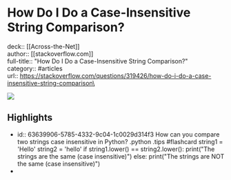 # How Do I Do a Case-Insensitive String Comparison?

deck:: [[Across-the-Net]]\
author:: [[stackoverflow.com]]\
full-title:: "How Do I Do a Case-Insensitive String Comparison?"\
category:: #articles\
url:: https://stackoverflow.com/questions/319426/how-do-i-do-a-case-insensitive-string-comparison\

![](https://readwise-assets.s3.amazonaws.com/static/images/article2.74d541386bbf.png)
## Highlights
- id:: 63639906-5785-4332-9c04-1c0029d314f3
   How can you compare two strings case insensitive in Python? .python .tips #flashcard 
    string1 = 'Hello'
     string2 = 'hello'
     if string1.lower() == string2.lower():
     print("The strings are the same (case insensitive)")
     else:
     print("The strings are NOT the same (case insensitive)")
-